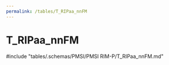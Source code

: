 ```yaml
---
permalink: /tables/T_RIPaa_nnFM
---
```

# T_RIPaa_nnFM

<!-- ATTENTION : Ne pas supprimer ou modifier la ligne ci-dessous -->
#include "tables/.schemas/PMSI/PMSI RIM-P/T_RIPaa_nnFM.md"
<!-- ATTENTION : Ne pas supprimer ou modifier la ligne ci-dessus -->
